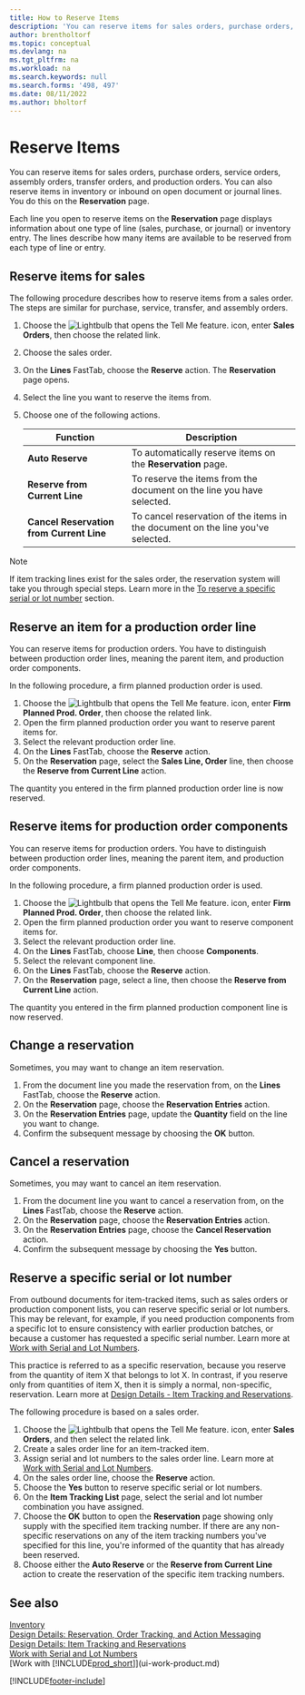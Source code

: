```yaml
---
title: How to Reserve Items
description: 'You can reserve items for sales orders, purchase orders, and production orders. You can also reserve items in inventory or inbound on open document lines.'
author: brentholtorf
ms.topic: conceptual
ms.devlang: na
ms.tgt_pltfrm: na
ms.workload: na
ms.search.keywords: null
ms.search.forms: '498, 497'
ms.date: 08/11/2022
ms.author: bholtorf
---
```

# <a name="reserve-items"></a>Reserve Items

You can reserve items for sales orders, purchase orders, service orders, assembly orders, transfer orders, and production orders. You can also reserve items in inventory or inbound on open document or journal lines. You do this on the **Reservation** page.

Each line you open to reserve items on the **Reservation** page displays information about one type of line (sales, purchase, or journal) or inventory entry. The lines describe how many items are available to be reserved from each type of line or entry.

## <a name="reserve-items-for-sales"></a>Reserve items for sales

The following procedure describes how to reserve items from a sales order. The steps are similar for purchase, service, transfer, and assembly orders.
  
1. Choose the ![Lightbulb that opens the Tell Me feature.](media/ui-search/search_small.png "Tell me what you want to do") icon, enter **Sales Orders**, then choose the related link.  
2. Choose the sales order.
3. On the **Lines** FastTab, choose the **Reserve** action. The **Reservation** page opens.  
4. Select the line you want to reserve the items from.  
5. Choose one of the following actions.  

    |**Function**|**Description**|
    |------------------|---------------------|  
    |**Auto Reserve**|To automatically reserve items on the **Reservation** page.|  
    |**Reserve from Current Line**|To reserve the items from the document on the line you have selected.|  
    |**Cancel Reservation from Current Line**|To cancel reservation of the items in the document on the line you've selected.|

> [!NOTE]  
> If item tracking lines exist for the sales order, the reservation system will take you through special steps. Learn more in the [To reserve a specific serial or lot number](inventory-how-to-reserve-items.md#reserve-a-specific-serial-or-lot-number) section.  

## <a name="reserve-an-item-for-a-production-order-line"></a>Reserve an item for a production order line

You can reserve items for production orders. You have to distinguish between production order lines, meaning the parent item, and production order components.

In the following procedure, a firm planned production order is used.

1. Choose the ![Lightbulb that opens the Tell Me feature.](media/ui-search/search_small.png "Tell me what you want to do") icon, enter **Firm Planned Prod. Order**, then choose the related link.  
2. Open the firm planned production order you want to reserve parent items for.  
3. Select the relevant production order line.  
4. On the **Lines** FastTab, choose the **Reserve** action.
5. On the **Reservation** page, select the **Sales Line, Order** line, then choose the **Reserve from Current Line** action.  

The quantity you entered in the firm planned production order line is now reserved.

## <a name="reserve-items-for-production-order-components"></a>Reserve items for production order components

You can reserve items for production orders. You have to distinguish between production order lines, meaning the parent item, and production order components.

In the following procedure, a firm planned production order is used.

1. Choose the ![Lightbulb that opens the Tell Me feature.](media/ui-search/search_small.png "Tell me what you want to do") icon, enter **Firm Planned Prod. Order**, then choose the related link.  
2. Open the firm planned production order you want to reserve component items for.  
3. Select the relevant production order line.  
4. On the **Lines** FastTab, choose **Line**, then choose **Components**.  
5. Select the relevant component line.  
6. On the **Lines** FastTab, choose the **Reserve** action.  
7. On the **Reservation** page, select a line, then choose the **Reserve from Current Line** action.  

The quantity you entered in the firm planned production component line is now reserved.

## <a name="change-a-reservation"></a>Change a reservation

Sometimes, you may want to change an item reservation.

1. From the document line you made the reservation from, on the **Lines** FastTab, choose the **Reserve** action.  
2. On the **Reservation** page, choose the **Reservation Entries** action.
3. On the **Reservation Entries** page, update the **Quantity** field on the line you want to change.
4. Confirm the subsequent message by choosing the **OK** button.

## <a name="cancel-a-reservation"></a>Cancel a reservation

Sometimes, you may want to cancel an item reservation.

1. From the document line you want to cancel a reservation from, on the **Lines** FastTab, choose the **Reserve** action.  
2. On the **Reservation** page, choose the **Reservation Entries** action.  
3. On the **Reservation Entries** page, choose the **Cancel Reservation** action.  
4. Confirm the subsequent message by choosing the **Yes** button.  

## <a name="reserve-a-specific-serial-or-lot-number"></a>Reserve a specific serial or lot number

From outbound documents for item-tracked items, such as sales orders or production component lists, you can reserve specific serial or lot numbers. This may be relevant, for example, if you need production components from a specific lot to ensure consistency with earlier production batches, or because a customer has requested a specific serial number. Learn more at [Work with Serial and Lot Numbers](inventory-how-work-item-tracking.md).

This practice is referred to as a specific reservation, because you reserve from the quantity of item X that belongs to lot X. In contrast, if you reserve only from quantities of item X, then it is simply a normal, non-specific, reservation. Learn more at [Design Details - Item Tracking and Reservations](design-details-item-tracking-and-reservations.md).

The following procedure is based on a sales order.

1. Choose the ![Lightbulb that opens the Tell Me feature.](media/ui-search/search_small.png "Tell me what you want to do") icon, enter **Sales Orders**, and then select the related link.  
2. Create a sales order line for an item-tracked item.  
3. Assign serial and lot numbers to the sales order line. Learn more at [Work with Serial and Lot Numbers](inventory-how-work-item-tracking.md).
4. On the sales order line, choose the **Reserve** action.  
5. Choose the **Yes** button to reserve specific serial or lot numbers.  
6. On the **Item Tracking List** page, select the serial and lot number combination you have assigned.  
7. Choose the **OK** button to open the **Reservation** page showing only supply with the specified item tracking number. If there are any non-specific reservations on any of the item tracking numbers you've specified for this line, you're informed of the quantity that has already been reserved.  
8. Choose either the **Auto Reserve** or the **Reserve from Current Line** action to create the reservation of the specific item tracking numbers.

## <a name="see-also"></a>See also

[Inventory](inventory-manage-inventory.md)  
[Design Details: Reservation, Order Tracking, and Action Messaging](design-details-reservation-order-tracking-and-action-messaging.md)  
[Design Details: Item Tracking and Reservations](design-details-item-tracking-and-reservations.md)  
[Work with Serial and Lot Numbers](inventory-how-work-item-tracking.md)  
[Work with [!INCLUDE[prod_short](includes/prod_short.md)]](ui-work-product.md)

[!INCLUDE[footer-include](includes/footer-banner.md)]
